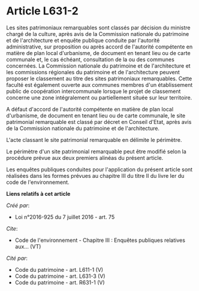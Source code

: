 # Article L631-2

Les sites patrimoniaux remarquables sont classés par décision du ministre chargé de la culture, après avis de la Commission
nationale du patrimoine et de l'architecture et enquête publique conduite par l'autorité administrative, sur proposition ou
après accord de l'autorité compétente en matière de plan local d'urbanisme, de document en tenant lieu ou de carte communale
et, le cas échéant, consultation de la ou des communes concernées. La Commission nationale du patrimoine et de l'architecture
et les commissions régionales du patrimoine et de l'architecture peuvent proposer le classement au titre des sites
patrimoniaux remarquables. Cette faculté est également ouverte aux communes membres d'un établissement public de coopération
intercommunale lorsque le projet de classement concerne une zone intégralement ou partiellement située sur leur territoire.

A défaut d'accord de l'autorité compétente en matière de plan local d'urbanisme, de document en tenant lieu ou de carte
communale, le site patrimonial remarquable est classé par décret en Conseil d'Etat, après avis de la Commission nationale du
patrimoine et de l'architecture.

L'acte classant le site patrimonial remarquable en délimite le périmètre.

Le périmètre d'un site patrimonial remarquable peut être modifié selon la procédure prévue aux deux premiers alinéas du
présent article.

Les enquêtes publiques conduites pour l'application du présent article sont réalisées dans les formes prévues au chapitre III
du titre II du livre Ier du code de l'environnement.

**Liens relatifs à cet article**

_Créé par_:

  - Loi n°2016-925 du 7 juillet 2016 - art. 75

_Cite_:

  - Code de l'environnement -  Chapitre III : Enquêtes publiques relatives aux... (VT)

_Cité par_:

  - Code du patrimoine - art. L611-1 (V)
  - Code du patrimoine - art. L631-3 (V)
  - Code du patrimoine - art. R631-1 (V)

